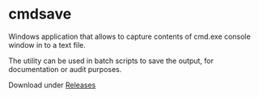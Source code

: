 cmdsave
=======
Windows application that allows to capture contents of cmd.exe console window in to a text file. 

The utility can be used in batch scripts to save the output, for documentation or audit purposes.

Download under [Releases](https://github.com/tenox7/cmdsave/releases)
